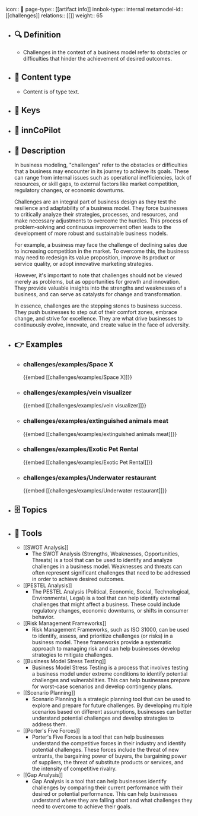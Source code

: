 icon:: 🧿
page-type:: [[artifact info]]
innbok-type:: internal
metamodel-id:: [[challenges]]
relations:: [[]]
weight:: 65

- ## 🔍 Definition
  - Challenges in the context of a business model refer to obstacles or difficulties that hinder the achievement of desired outcomes.
- ## 📰 Content type 
  - Content is of type text.
  
- ## 🔑 Keys
  
- ## 🤖 innCoPilot
  
- ## 📖 Description
  In business modeling, "challenges" refer to the obstacles or difficulties that a business may encounter in its journey to achieve its goals. These can range from internal issues such as operational inefficiencies, lack of resources, or skill gaps, to external factors like market competition, regulatory changes, or economic downturns. 
  
  Challenges are an integral part of business design as they test the resilience and adaptability of a business model. They force businesses to critically analyze their strategies, processes, and resources, and make necessary adjustments to overcome the hurdles. This process of problem-solving and continuous improvement often leads to the development of more robust and sustainable business models.
  
  For example, a business may face the challenge of declining sales due to increasing competition in the market. To overcome this, the business may need to redesign its value proposition, improve its product or service quality, or adopt innovative marketing strategies. 
  
  However, it's important to note that challenges should not be viewed merely as problems, but as opportunities for growth and innovation. They provide valuable insights into the strengths and weaknesses of a business, and can serve as catalysts for change and transformation. 
  
  In essence, challenges are the stepping stones to business success. They push businesses to step out of their comfort zones, embrace change, and strive for excellence. They are what drive businesses to continuously evolve, innovate, and create value in the face of adversity.
- ## 👉 Examples
  - ### challenges/examples/Space X
    {{embed [[challenges/examples/Space X]]}}
  - ### challenges/examples/vein visualizer
    {{embed [[challenges/examples/vein visualizer]]}}
  - ### challenges/examples/extinguished animals meat
    {{embed [[challenges/examples/extinguished animals meat]]}}
  - ### challenges/examples/Exotic Pet Rental
    {{embed [[challenges/examples/Exotic Pet Rental]]}}
  - ### challenges/examples/Underwater restaurant
    {{embed [[challenges/examples/Underwater restaurant]]}}
  
- ## 🗄️ Topics
  
- ## 🧰 Tools
  - [[SWOT Analysis]]
    - The SWOT Analysis (Strengths, Weaknesses, Opportunities, Threats) is a tool that can be used to identify and analyze challenges in a business model. Weaknesses and threats can often represent significant challenges that need to be addressed in order to achieve desired outcomes.
  - [[PESTEL Analysis]]
    - The PESTEL Analysis (Political, Economic, Social, Technological, Environmental, Legal) is a tool that can help identify external challenges that might affect a business. These could include regulatory changes, economic downturns, or shifts in consumer behavior.
  - [[Risk Management Frameworks]]
    - Risk Management Frameworks, such as ISO 31000, can be used to identify, assess, and prioritize challenges (or risks) in a business model. These frameworks provide a systematic approach to managing risk and can help businesses develop strategies to mitigate challenges.
  - [[Business Model Stress Testing]]
    - Business Model Stress Testing is a process that involves testing a business model under extreme conditions to identify potential challenges and vulnerabilities. This can help businesses prepare for worst-case scenarios and develop contingency plans.
  - [[Scenario Planning]]
    - Scenario Planning is a strategic planning tool that can be used to explore and prepare for future challenges. By developing multiple scenarios based on different assumptions, businesses can better understand potential challenges and develop strategies to address them.
  - [[Porter's Five Forces]]
    - Porter's Five Forces is a tool that can help businesses understand the competitive forces in their industry and identify potential challenges. These forces include the threat of new entrants, the bargaining power of buyers, the bargaining power of suppliers, the threat of substitute products or services, and the intensity of competitive rivalry.
  - [[Gap Analysis]]
    - Gap Analysis is a tool that can help businesses identify challenges by comparing their current performance with their desired or potential performance. This can help businesses understand where they are falling short and what challenges they need to overcome to achieve their goals.

